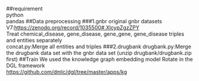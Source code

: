 ##requirement  
python  
pandas
##Data preprocessing
###1.gnbr
original gnbr datasets V7:https://zenodo.org/record/1035500#.XlcypZgzZPY  
Treat chemical_disease, gene_disease, gene_gene, gene_disease triples and entities separately  
concat.py:Merge all entities and triples
###2.drugbank
drugbank.py:Merge the drugbank data set with the gnbr data set (unzip drugbank/drugbank.zip first)
##Train
We used the knowledge graph embedding model Rotate in the DGL framework  
https://github.com/dmlc/dgl/tree/master/apps/kg